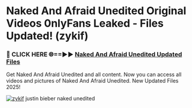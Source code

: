 # Naked And Afraid Unedited Original Videos 0nlyFans Leaked - Files Updated! (zykif)

<h3>🔴 CLICK HERE 🌐==►► <a href="https://tinyurl.com/up5wt9bj" rel="nofollow">Naked And Afraid Unedited Updated Files</a></h3>

Get Naked And Afraid Unedited and all content. Now you can access all videos and pictures of Naked And Afraid Unedited. New Updated Files 2025!

[![zykif](https://i.imgur.com/ABiUzMV.gif)](https://tinyurl.com/up5wt9bj)
justin bieber naked unedited